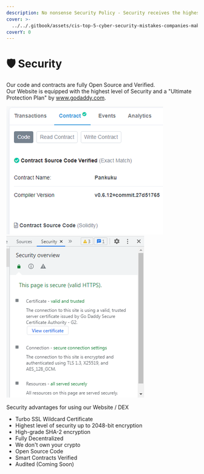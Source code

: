 ```yaml
---
description: No nonsense Security Policy - Security receives the highest level of priority.
cover: >-
  ../../.gitbook/assets/cis-top-5-cyber-security-mistakes-companies-make-and-how-to-avoid-them.jpg
coverY: 0
---
```


# 🛡 Security

Our code and contracts are fully Open Source and Verified.\
Our Website is equipped with the highest level of Security and a "Ultimate Protection Plan" by www.godaddy.com.

![](<../../.gitbook/assets/contractverified (1).png>) ![](../../.gitbook/assets/security.png)

Security advantages for using our Website / DEX

* Turbo SSL Wildcard Certificate
* Highest level of security up to 2048-bit encryption
* High-grade SHA-2 encryption
* Fully Decentralized
* We don't own your crypto
* Open Source Code
* Smart Contracts Verified
* Audited (Coming Soon)

